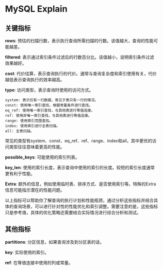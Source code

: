 # MySQL Explain

## 关键指标
**rows**: 预估的扫描行数，表示执行查询所需扫描的行数。该值越大，查询的性能可能越差。

**filtered**: 表示通过索引条件过滤后的行数百分比。该值越小，说明索引条件过滤效果越好。

**cost**: 代价估算，表示查询执行的代价。通常与查询复杂度和索引使用有关，代价越低表示查询执行的效率越高。

**type**: 访问类型，表示查询时使用的访问方式。

```
system: 表示仅有一行数据，常见于表只有一行的情况。
const: 使用唯一索引查找，根据常量条件进行查找。
eq_ref: 使用唯一索引查找，与其他表进行等值连接。
ref: 使用非唯一索引查找，与其他表进行等值连接。
range: 使用索引范围查找。
index: 使用索引进行全表扫描。
all: 全表扫描。
```

常见的类型有system、const、eq_ref、ref、range、index和all，其中更优的访问类型往往意味着更高的性能。

**possible_keys**: 可能使用的索引列表。

**key_len**: 使用的索引长度，表示查询中使用的索引的长度。较短的索引长度通常更有利于性能。

**Extra**: 额外的信息，例如使用临时表、排序方式、是否使用索引等。特殊的Extra信息可能指示潜在的性能问题。

以上指标可以帮助你了解查询的执行计划和性能瓶颈，通过分析这些指标并结合具体的查询场景，可以进行针对性的性能优化和索引调整。需要注意的是，这些指标只是参考值，具体的优化策略还需要结合实际情况进行综合分析和测试。

## 其他指标

**partitions**: 分区信息，如果查询涉及到分区表的话。


**key**: 实际使用的索引。

**ref**: 在等值连接中使用的列或常量。
